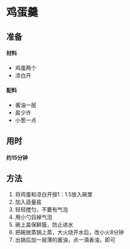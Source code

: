 ﻿# 鸡蛋羹

## 准备

#### 材料
- 鸡蛋两个
- 凉白开

#### 配料
- 酱油一层
- 盐少许
- 小葱一点

## 用时
#### 约15分钟

## 方法
1. 将鸡蛋和凉白开按1：1.5放入碗里
2. 加入适量盐
3. 轻轻搅匀，不要有气泡
4. 用小勺舀掉气泡
5. 碗上盖保鲜膜，防止进水
6. 把碗放蒸锅上蒸，大火烧开水后，改小火8分钟
7. 出锅后加一层薄的酱油，点一滴香油，即可
